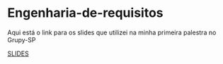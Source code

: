 # Engenharia-de-requisitos
Aqui está o link para os slides que utilizei na minha primeira palestra no Grupy-SP


[SLIDES](https://docs.google.com/presentation/d/1fTALATvrUQfhYYLELyfaMtAl-cb3AIXDLwvxylN9SM0/edit?usp=sharing)
